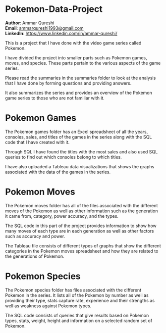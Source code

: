 # Pokemon-Data-Project

**Author**: Ammar Qureshi <br />
**Email**: ammarqureshi1993@gmail.com <br />
**LinkedIn**: https://www.linkedin.com/in/ammar-qureshi/  <br />

This is a project that I have done with the video game series called Pokemon.

I have divided the project into smaller parts such as Pokemon games, moves, and species. These parts pertain to the various aspects of the game series. 

Please read the summaries in the summaries folder to look at the analysis that I have done by forming questions and providing answers. 

It also summarizes the series and provides an overview of the Pokemon game series to those who are not familiar with it.

# Pokemon Games

The Pokemon games folder has an Excel spreadsheet of all the years, consoles, sales, and titles of the games in the series along with the SQL code that I have created with it.

Through SQL I have found the titles with the most sales and also used SQL queries to find out which consoles belong to which titles.

I have also uploaded a Tableau data visualizations that shows the graphs associated with the data of the games in the series.

# Pokemon Moves

The Pokemon moves folder has all of the files associated with the different moves of the Pokemon as well as other information such as the generation it came from, 
category, power accuracy, and the types. 

The SQL code in this part of the project provides information to show how many moves of each type are in each generation as well as other factors such as accuracy and power.

The Tableau file consists of different types of graphs that show the different categories in the Pokemon moves spreadsheet and how they are related to the generations of 
Pokemon.

# Pokemon Species

The Pokemon species folder has files associated with the different Pokemon in the series. It lists all of the Pokemon by number as well as providing their type, stats
capture rate, experience and their strengths as well as weakness against Pokemon types.

The SQL code consists of queries that give results based on Pokemon types, stats, weight, height and information on a selected random set of Pokemon.

